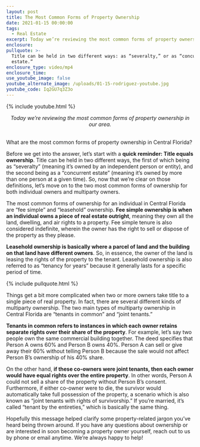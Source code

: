 ```yaml
---
layout: post
title: The Most Common Forms of Property Ownership
date: 2021-01-15 00:00:00
tags:
  - Real Estate
excerpt: Today we’re reviewing the most common forms of property ownership in our area.
enclosure:
pullquote: >-
  Title can be held in two different ways: as “severalty,” or as “concurrent
  estate.”
enclosure_type: video/mp4
enclosure_time:
use_youtube_image: false
youtube_alternate_image: /uploads/01-15-rodriguez-youtube.jpg
youtube_code: Iq2GU7q3Z3o
---
```


{% include youtube.html %}

<center><em>Today we&rsquo;re reviewing the most common forms of property ownership in our area.</em></center>

<br>What are the most common forms of property ownership in Central Florida?

Before we get into the answer, let’s start with a **quick reminder: Title equals ownership**. Title can be held in two different ways, the first of which being as “severalty” (meaning it’s owned by an independent person or entity), and the second being as a “concurrent estate” (meaning it’s owned by more than one person at a given time). So, now that we’re clear on those definitions, let’s move on to the two most common forms of ownership for both individual owners and multiparty owners.

The most common forms of ownership for an individual in Central Florida are “fee simple” and “leasehold” ownership. **Fee simple ownership is when an individual owns a piece of real estate outright**, meaning they own all the land, dwelling, and air rights to a property. Fee simple tenure is also considered indefinite, wherein the owner has the right to sell or dispose of the property as they please.

**Leasehold ownership is basically where a parcel of land and the building on that land have different owners**. So, in essence, the owner of the land is leasing the rights of the property to the tenant. Leasehold ownership is also referred to as “tenancy for years” because it generally lasts for a specific period of time.

{% include pullquote.html %}

Things get a bit more complicated when two or more owners take title to a single piece of real property. In fact, there are several different kinds of multiparty ownership. The two main types of multiparty ownership in Central Florida are “tenants in common” and “joint tenants.”

**Tenants in common refers to instances in which each owner retains separate rights over their share of the property**. For example, let’s say two people own the same commercial building together. The deed specifies that Person A owns 60% and Person B owns 40%. Person A can sell or give away their 60% without telling Person B because the sale would not affect Person B’s ownership of his 40% share.

On the other hand, **if these co-owners were joint tenants, then each owner would have equal rights over the entire property**. In other words, Person A could not sell a share of the property without Person B’s consent. Furthermore, if either co-owner were to die, the survivor would automatically take full possession of the property, a scenario which is also known as “joint tenants with rights of survivorship.” If you’re married, it’s called “tenant by the entireties,” which is basically the same thing.

Hopefully this message helped clarify some property-related jargon you’ve heard being thrown around. If you have any questions about ownership or are interested in soon becoming a property owner yourself, reach out to us by phone or email anytime. We’re always happy to help\!
